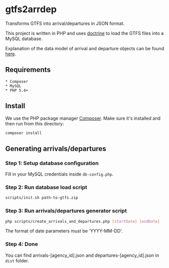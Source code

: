 # gtfs2arrdep
Transforms GTFS into arrival/departures in JSON format.

This project is written in PHP and uses [doctrine](http://www.doctrine-project.org/) to load the GTFS files into a MySQL database.

Explanation of the data model of arrival and departure objects can be found [here](https://github.com/linkedconnections/arrdep2connections#1-arrival-objects-and-departure-objects).

## Requirements

    * Composer
    * MySQL
    * PHP 5.4+

## Install

We use the PHP package manager [Composer](http://getcomposer.org). Make sure it's installed and then run from this directory:

```bash
composer install
```

## Generating arrivals/departures

### Step 1: Setup database configuration

Fill in your MySQL credentials inside ```db-config.php```.

### Step 2: Run database load script

```bash
scripts/init.sh path-to-gtfs.zip
```

### Step 3: Run arrivals/departures generator script

```bash
php scripts/create_arrivals_and_departures.php [startDate] [endDate]
```

The format of date parameters must be 'YYYY-MM-DD'.

### Step 4: Done

You can find arrivals-[agency_id].json and departures-[agency_id].json in ```dist``` folder.
